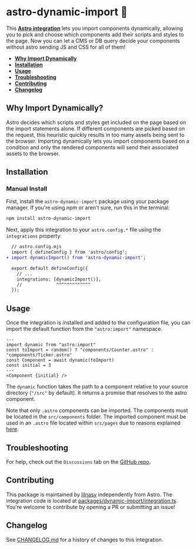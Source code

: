# astro-dynamic-import 🌊

This **[Astro integration][astro-integration]** lets you import components dynamically, allowing you to pick and choose which components add their scripts and styles to the page. Now you can let a CMS or DB query decide your components without astro sending JS and CSS for all of them!

- <strong>[Why Import Dynamically](#why-import-dynamically)</strong>
- <strong>[Installation](#installation)</strong>
- <strong>[Usage](#usage)</strong>
- <strong>[Troubleshooting](#troubleshooting)</strong>
- <strong>[Contributing](#contributing)</strong>
- <strong>[Changelog](#changelog)</strong>

## Why Import Dynamically?

Astro decides which scripts and styles get included on the page based on the import statements alone. If different components are picked based on the request, this heuristic quickly results in too many assets being sent to the browser. Importing dynamically lets you import components based on a condition and only the rendered components will send their associated assets to the browser.

## Installation

### Manual Install

First, install the `astro-dynamic-import` package using your package manager. If you're using npm or aren't sure, run this in the terminal:

```sh
npm install astro-dynamic-import
```
Next, apply this integration to your `astro.config.*` file using the `integrations` property:

```diff lang="js" "dynamicImport()"
  // astro.config.mjs
  import { defineConfig } from 'astro/config';
+ import dynamicImport() from 'astro-dynamic-import';

  export default defineConfig({
    // ...
    integrations: [dynamicImport()],
    //             ^^^^^^^^^^^^^
  });
```

## Usage

Once the integration is installed and added to the configuration file, you can import the default function from the `"astro:import"` namespace.

```astro
---
import dynamic from "astro:import"
const toImport = random() ? "components/Counter.astro" : "components/Ticker.astro"
const Component = await dynamic(toImport)
const initial = 3
---
<Component {initial} />
```

The `dynamic` function takes the path to a component relative to your source directory (`"/src"` by default). It returns a promise that resolves to the astro component.

Note that only `.astro` components can be imported. The components must be located in the `src/components` folder. The imported component must be used in an `.astro` file located within `src/pages` due to reasons explained [here](https://github.com/lilnasy/gratelets/tree/main/packages/adds-to-head#why-astro-adds-to-head).

## Troubleshooting

For help, check out the `Discussions` tab on the [GitHub repo](https://github.com/lilnasy/gratelets/discussions).

## Contributing

This package is maintained by [lilnasy](https://github.com/lilnasy) independently from Astro. The integration code is located at [packages/dynamic-import/integration.ts](https://github.com/lilnasy/gratelets/blob/main/packages/dynamic-import/integration.ts). You're welcome to contribute by opening a PR or submitting an issue!

## Changelog

See [CHANGELOG.md](https://github.com/lilnasy/gratelets/blob/main/packages/dynamic-import/CHANGELOG.md) for a history of changes to this integration.

[astro-integration]: https://docs.astro.build/en/guides/integrations-guide/
